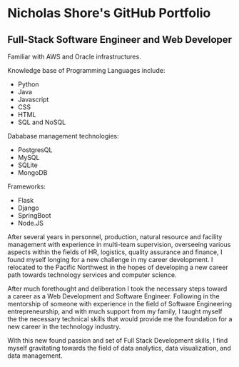 # Nicholas Shore's GitHub Portfolio
## Full-Stack Software Engineer and Web Developer
Familiar with AWS and Oracle infrastructures.

Knowledge base of Programming Languages include:
- Python
- Java
- Javascript
- CSS
- HTML
- SQL and NoSQL

Dababase management technologies:
- PostgresQL
- MySQL
- SQLite
- MongoDB
 
Frameworks:
- Flask
- Django
- SpringBoot
- Node.JS

After several years in personnel, production, natural resource and facility management with experience in multi-team supervision, overseeing various aspects within the fields of HR, logistics, quality assurance and finance, I found myself longing for a new challenge in my career development. I relocated to the Pacific Northwest in the hopes of developing a new career path towards technology services and computer science.

After much forethought and deliberation I took the necessary steps toward a career as a Web Development and Software Engineer. Following in the mentorship of someone with experience in the field of Software Engineering entrepreneurship, and with much support from my family, I taught myself the the necessary technical skills that would provide me the foundation for a new career in the technology industry.

With this new found passion and set of Full Stack Development skills, I find myself gravitating towards the field of data analytics, data visualization, and data management.

